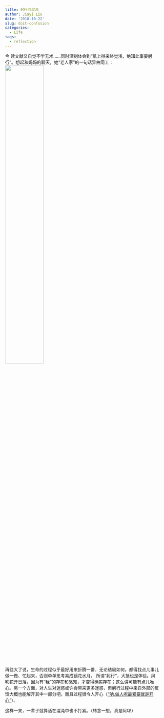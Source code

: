 ```yaml
---
title: 躬行与混沌
author: Jiayi Liu
date: '2018-10-22'
slug: doit-confusion
categories:
  - Life
tags:
  - reflection
---
```

今  读文献又自觉不学无术……同时深刻体会到“纸上得来终觉浅，绝知此事要躬行”。想起和妈妈的聊天，她“老人家”的一句话异曲同工：
<img src="/post/2018-10-22-doit-confusion_files/IMG_2037.PNG" alt="" width="50%"/>  

再往大了说，生命的过程似乎最好用来折腾一番，无论结局如何，都得找点儿事儿做一做、忙起来，否则单单思考易成镜花水月。  所谓“躬行”，大抵也是体验。风吹花开日落，因为有“我”的存在和感知，才变得确实存在；这么讲可能有点儿唯心。另一个方面，对人生对迷惑或许会带来更多迷惑，但躬行过程中来自外部的反馈大概也能解开其中一部分吧，而且过程很令人开心（[“呐,做人呢最紧要就是开心”](https://movie.douban.com/subject/1329936/)）。  
  
这样一来，一辈子就算活在混沌中也不打紧。（转念一想，真是阿Q!）
